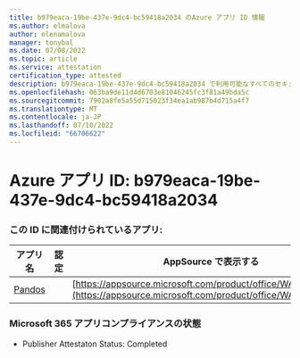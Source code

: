 ```yaml
---
title: b979eaca-19be-437e-9dc4-bc59418a2034 のAzure アプリ ID 情報
ms.author: elmalova
author: elenamalova
manager: tonybal
ms.date: 07/08/2022
ms.topic: article
ms.service: attestation
certification_type: attested
description: b979eaca-19be-437e-9dc4-bc59418a2034 で利用可能なすべてのセキュリティとコンプライアンス情報。
ms.openlocfilehash: 063ba9de11d4d6703e81046245fc3f81a49bda5c
ms.sourcegitcommit: 7902a8fe5a55d715023f34ea1ab987b4d715a4f7
ms.translationtype: MT
ms.contentlocale: ja-JP
ms.lasthandoff: 07/10/2022
ms.locfileid: "66706622"
---
```

# <a name="azure-app-id-b979eaca-19be-437e-9dc4-bc59418a2034"></a>Azure アプリ ID: b979eaca-19be-437e-9dc4-bc59418a2034


### <a name="apps-associated-with-this-id"></a>この ID に関連付けられているアプリ:
| **アプリ名** | **認定** | **AppSource で表示する** |
|--------------|---------------|-----------------------|
| [Pandos](../forward/WA200003534.md) |  | [https://appsource.microsoft.com/product/office/WA200003534](https://appsource.microsoft.com/product/office/WA200003534) |

### <a name="microsoft-365-app-compliance-status"></a>Microsoft 365 アプリコンプライアンスの状態
- Publisher Attestaton Status: Completed

